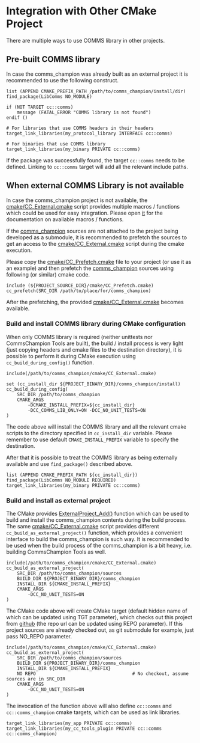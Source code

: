 # Integration with Other CMake Project
There are multiple ways to use COMMS library in other projects.

## Pre-built COMMS library
In case the comms_champion was already built as an external project
it is recommended to use the following construct.
```
list (APPEND CMAKE_PREFIX_PATH /path/to/comms_champion/install/dir)
find_package(LibComms NO_MODULE)

if (NOT TARGET cc::comms)
    message (FATAL_ERROR "COMMS library is not found")
endif ()

# For libraries that use COMMS headers in their headers
target_link_libraries(my_protocol_library INTERFACE cc::comms)

# For binaries that use COMMS library
target_link_libraries(my_binary PRIVATE cc::comms)
```
If the package was successfully found, the target `cc::comms` needs 
to be defined. Linking to `cc::comms` target will add all the relevant
include paths.

## When external COMMS Library is not available
In case the comms_champion project is not available, the 
[cmake/CC_External.cmake](../cmake/CC_External.cmake) script provides
multiple macros / functions which could be used for easy 
integration. Please open [it](../cmake/CC_External.cmake) for 
the documentation on available macros / functions.

If the [comms_champion](https://github.com/commschamp/comms_champion) 
sources are not attached to the 
project being developed as a submodule, it is recommended to 
prefetch the sources to get an access to the 
[cmake/CC_External.cmake](../cmake/CC_External.cmake) script during
the cmake execution.

Please copy the [cmake/CC_Prefetch.cmake](../cmake/CC_Prefetch.cmake)
file to your project (or use it as an example) and then 
prefetch the 
[comms_champion](https://github.com/commschamp/comms_champion) 
sources using following (or similar) 
cmake code.
```
include (${PROJECT_SOURCE_DIR}/cmake/CC_Prefetch.cmake)
cc_prefetch(SRC_DIR /path/to/place/for/comms_champion)
```
After the prefetching, the provided 
[cmake/CC_External.cmake](../cmake/CC_External.cmake) becomes available.

### Build and install COMMS library during CMake configuration
When only COMMS library is required (neither unittests nor CommsChampion Tools are built), the 
build / install process is very light (just copying headers and cmake files to the destination directory), 
it is possible to perform it during CMake execution using `cc_build_during_config()` function.
```
include(/path/to/comms_champion/cmake/CC_External.cmake)

set (cc_install_dir ${PROJECT_BINARY_DIR}/comms_champion/install)
cc_build_during_config(
    SRC_DIR /path/to/comms_champion
    CMAKE_ARGS
        -DCMAKE_INSTALL_PREFIX=${cc_install_dir}
        -DCC_COMMS_LIB_ONLY=ON -DCC_NO_UNIT_TESTS=ON
)
```
The code above will install the COMMS library and all the relevant cmake 
scripts to the directory specified in `cc_install_dir` variable. Please 
remember to use default `CMAKE_INSTALL_PREFIX` variable to specify the destination.

After that it is possible to treat the COMMS library as being externally 
available and use `find_package()` described above.
```
list (APPEND CMAKE_PREFIX_PATH ${cc_install_dir})
find_package(LibComms NO_MODULE REQUIRED)
target_link_libraries(my_binary PRIVATE cc::comms)
```
### Build and install as external project
The CMake provides 
[ExternalProject_Add()](https://cmake.org/cmake/help/v3.0/module/ExternalProject.html)
function which can be used to build and install the comms_champion contents during the 
build process. The same [cmake/CC_External.cmake](../cmake/CC_External.cmake)
script provides different `cc_build_as_external_project()` function,
which provides a convenient interface to build the comms_champion is such way.
It is recommended to be used when the build process of the comms_champion is 
a bit heavy, i.e. building CommsChampion Tools as well.
```
include(/path/to/comms_champion/cmake/CC_External.cmake)
cc_build_as_external_project(
    SRC_DIR /path/to/comms_champion/sources
    BUILD_DIR ${PROJECT_BINARY_DIR}/comms_champion
    INSTALL_DIR ${CMAKE_INSTALL_PREFIX}
    CMAKE_ARGS 
        -DCC_NO_UNIT_TESTS=ON
)
```
The CMake code above will create CMake target (default hidden name of which can be updated
using TGT parameter), which checks out this project from 
[github](https://github.com/commschamp/comms_champion) (the repo url can be updated
using REPO parameter). If this project sources are already checked out, as git submodule
for example, just pass NO_REPO parameter.
```
include(/path/to/comms_champion/cmake/CC_External.cmake)
cc_build_as_external_project(
    SRC_DIR /path/to/comms_champion/sources
    BUILD_DIR ${PROJECT_BINARY_DIR}/comms_champion
    INSTALL_DIR ${CMAKE_INSTALL_PREFIX}
    NO REPO                                    # No checkout, assume sources are in SRC_DIR
    CMAKE_ARGS 
        -DCC_NO_UNIT_TESTS=ON
)
```

The invocation of the function above will also define `cc::comms` and `cc::comms_champion`
cmake targets, which can be used as link libraries.
```
target_link_libraries(my_app PRIVATE cc::comms)
target_link_libraries(my_cc_tools_plugin PRIVATE cc::comms cc::comms_champion)
```
